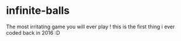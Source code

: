 # infinite-balls
The most irritating game you will ever play ! this is the first thing i ever coded back in 2016 :D
